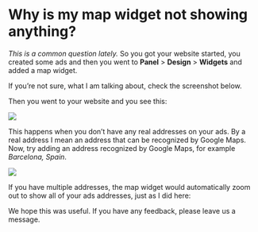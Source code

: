 # Why is my map widget not showing anything?

*This is a common question lately.*
So you got your website started, you created some ads and then you went to  **Panel**  >  **Design**  >  **Widgets**  and added a map widget.

If you’re not sure, what I am talking about, check the screenshot below.

Then you went to your website and you see this:

![](https://raw.githubusercontent.com/yclas/guides/master/images/map%20widgetnew.png) 

This happens when you don’t have any real addresses on your ads. By a real address I mean an address that can be recognized by Google Maps. Now, try adding an address recognized by Google Maps, for example  _Barcelona, Spain_.

![](https://raw.githubusercontent.com/yclas/guides/master/images/map%20widget1.png)

If you have multiple addresses, the map widget would automatically zoom out to show all of your ads addresses, just as I did here:



  
We hope this was useful. If you have any feedback, please leave us a message. 


